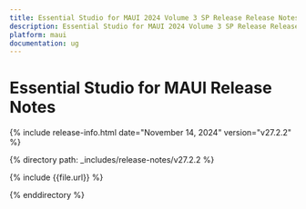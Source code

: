 ```yaml
---
title: Essential Studio for MAUI 2024 Volume 3 SP Release Release Notes  
description: Essential Studio for MAUI 2024 Volume 3 SP Release Release Notes  
platform: maui
documentation: ug
---
```


# Essential Studio for MAUI Release Notes  

{% include release-info.html date="November 14, 2024"  version="v27.2.2" %} 

{% directory path: _includes/release-notes/v27.2.2 %}

{% include {{file.url}} %}

{% enddirectory %}